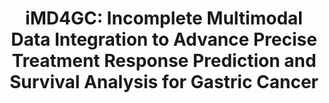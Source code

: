 ---
title: "iMD4GC: Incomplete Multimodal Data Integration to Advance Precise Treatment Response Prediction and Survival Analysis for Gastric Cancer"
authors: "Fengtao Zhou, Yingxue Xu, Yanfen Cui, Shenyan Zhang, Yun Zhu, Weiyang He, Jiguang Wang, Xin Wang, Ronald Chan, Louis Ho Shing Lau, Chu Han, Dafu Zhang, Zhenhui Li#, Hao Chen#"
pub_date: "2024-04-01" #Date of publication. Change from Biorxiv date to Journal date once accepted
image: "/static/img/pub/2024_imd4gc.png" 
arxiv: 2404.01192
github:
  - url: "FT-ZHOU-ZZZ/iMD4GC"
---